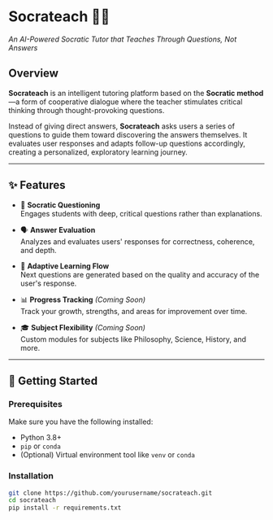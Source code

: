 # Socrateach 🧠💬  
*An AI-Powered Socratic Tutor that Teaches Through Questions, Not Answers*

## Overview

**Socrateach** is an intelligent tutoring platform based on the **Socratic method**—a form of cooperative dialogue where the teacher stimulates critical thinking through thought-provoking questions.

Instead of giving direct answers, **Socrateach** asks users a series of questions to guide them toward discovering the answers themselves. It evaluates user responses and adapts follow-up questions accordingly, creating a personalized, exploratory learning journey.

---

## ✨ Features

- 🧠 **Socratic Questioning**  
  Engages students with deep, critical questions rather than explanations.

- 🗣️ **Answer Evaluation**  
  Analyzes and evaluates users' responses for correctness, coherence, and depth.

- 🔄 **Adaptive Learning Flow**  
  Next questions are generated based on the quality and accuracy of the user's response.

- 📊 **Progress Tracking** *(Coming Soon)*  
  Track your growth, strengths, and areas for improvement over time.

- 🎓 **Subject Flexibility** *(Coming Soon)*  
  Custom modules for subjects like Philosophy, Science, History, and more.

---

## 🚀 Getting Started

### Prerequisites

Make sure you have the following installed:
- Python 3.8+
- `pip` or `conda`
- (Optional) Virtual environment tool like `venv` or `conda`

### Installation

```bash
git clone https://github.com/yourusername/socrateach.git
cd socrateach
pip install -r requirements.txt
